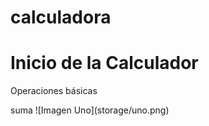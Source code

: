 # calculadora

<h1>Inicio de la Calculador</h1>

<p>Operaciones básicas</p>
 suma
![Imagen Uno](storage/uno.png)

